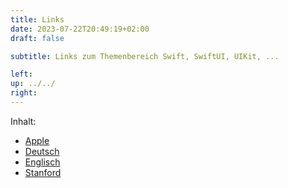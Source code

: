 ```yaml
---
title: Links 
date: 2023-07-22T20:49:19+02:00
draft: false

subtitle: Links zum Themenbereich Swift, SwiftUI, UIKit, ...

left: 
up: ../../
right: 
---
```


Inhalt: 
* [Apple](../links/apple) <br>
* [Deutsch](../links/german) <br>
* [Englisch](../links/english) <br>
* [Stanford](../links/stanford) <br>

<br>